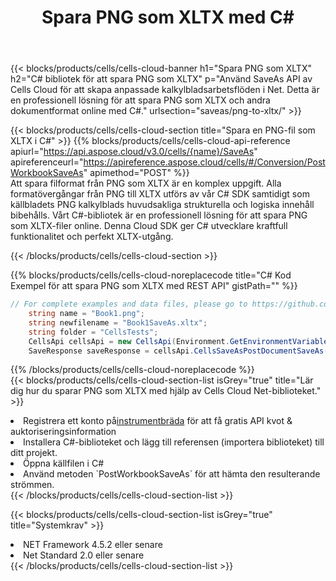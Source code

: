 ﻿---
title:  Spara PNG som XLTX med C#
description:  Använder Aspose.Cells Cloud SDK för C# för att spara PNG filformat som XLTX format fil.
kwords: Excel, Save PNG as XLTX, REST, C#
howto: How to save PNG as XLTX using Aspose.Cells Cloud C# library.
---
{{< blocks/products/cells/cells-cloud-banner h1="Spara PNG som XLTX" h2="C# bibliotek för att spara PNG som XLTX" p="Använd SaveAs API av Cells Cloud för att skapa anpassade kalkylbladsarbetsflöden i Net. Detta är en professionell lösning för att spara PNG som XLTX och andra dokumentformat online med C#." urlsection="saveas/png-to-xltx/" >}}

{{< blocks/products/cells/cells-cloud-section title="Spara en PNG-fil som XLTX i C#" >}}
{{% blocks/products/cells/cells-cloud-api-reference apiurl="https://api.aspose.cloud/v3.0/cells/{name}/SaveAs" apireferenceurl="https://apireference.aspose.cloud/cells/#/Conversion/PostWorkbookSaveAs" apimethod="POST" %}}
<br/>
Att spara filformat från PNG som XLTX är en komplex uppgift. Alla formatövergångar från PNG till XLTX utförs av vår C# SDK samtidigt som källbladets PNG kalkylblads huvudsakliga strukturella och logiska innehåll bibehålls. Vårt C#-bibliotek är en professionell lösning för att spara PNG som XLTX-filer online. Denna Cloud SDK ger C# utvecklare kraftfull funktionalitet och perfekt XLTX-utgång.

{{< /blocks/products/cells/cells-cloud-section >}}

{{% blocks/products/cells/cells-cloud-noreplacecode title="C# Kod Exempel för att spara PNG som XLTX med REST API" gistPath="" %}}
  
```cs
// For complete examples and data files, please go to https://github.com/aspose-cells-cloud/aspose-cells-cloud-dotnet/
    string name = "Book1.png";
    string newfilename = "Book1SaveAs.xltx";
    string folder = "CellsTests";
    CellsApi cellsApi = new CellsApi(Environment.GetEnvironmentVariable("ProductClientId"), Environment.GetEnvironmentVariable("ProductClientSecret"));
    SaveResponse saveResponse = cellsApi.CellsSaveAsPostDocumentSaveAs(name, null, newfilename, null,null,folder);
```
  
{{% /blocks/products/cells/cells-cloud-noreplacecode %}}
<br/>
{{< blocks/products/cells/cells-cloud-section-list isGrey="true" title="Lär dig hur du sparar PNG som XLTX med hjälp av Cells Cloud Net-biblioteket." >}}
<li> Registrera ett konto på<a href="https://dashboard.aspose.cloud/">instrumentbräda</a> för att få gratis API kvot & auktoriseringsinformation</li>
<li>Installera C#-biblioteket och lägg till referensen (importera biblioteket) till ditt projekt.</li>
<li>Öppna källfilen i C#</li>
<li>Använd metoden `PostWorkbookSaveAs` för att hämta den resulterande strömmen.</li>
{{< /blocks/products/cells/cells-cloud-section-list >}}

{{< blocks/products/cells/cells-cloud-section-list isGrey="true" title="Systemkrav" >}}
<li>NET Framework 4.5.2 eller senare</li>
<li>Net Standard 2.0 eller senare</li>
{{< /blocks/products/cells/cells-cloud-section-list >}}
